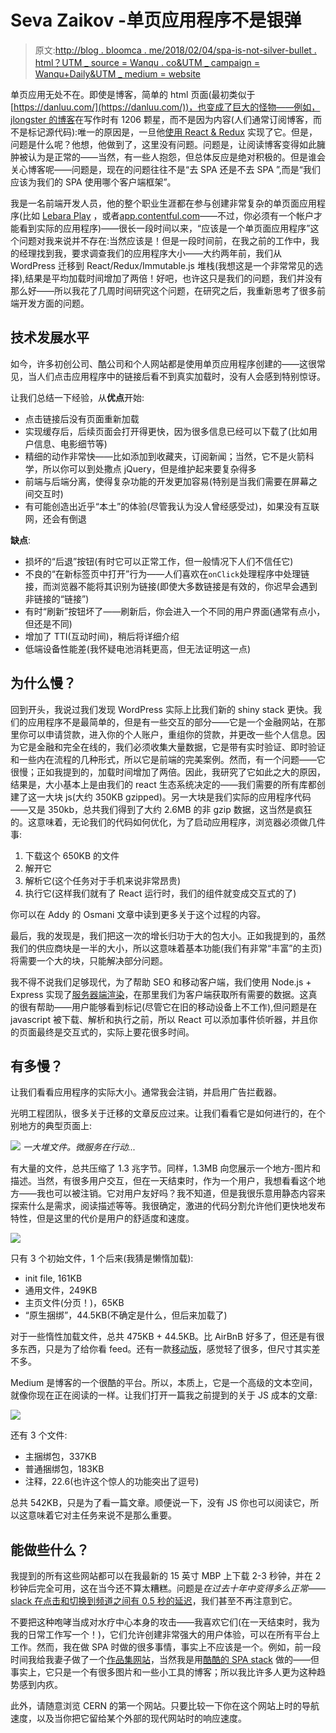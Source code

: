 # Seva Zaikov -单页应用程序不是银弹

> 原文:[http://blog . bloomca . me/2018/02/04/spa-is-not-silver-bullet . html？UTM _ source = Wanqu . co&UTM _ campaign = Wanqu+Daily&UTM _ medium = website](http://blog.bloomca.me/2018/02/04/spa-is-not-silver-bullet.html?utm_source=wanqu.co&utm_campaign=Wanqu+Daily&utm_medium=website)

单页应用无处不在。即使是博客，简单的 html 页面(最初类似于[https://danluu.com/](https://danluu.com/))，也变成了巨大的怪物——例如， [jlongster 的博客](https://github.com/jlongster/blog)在写作时有 1206 颗星，而不是因为内容(人们通常订阅博客，而不是标记源代码):唯一的原因是，一旦他[使用 React & Redux](https://jlongster.com/The-Seasonal-Blog-Redux) 实现了它。但是，问题是什么呢？他想，他做到了，这里没有问题。问题是，让阅读博客变得如此臃肿被认为是正常的——当然，有一些人抱怨，但总体反应是绝对积极的。但是谁会关心博客呢——问题是，现在的问题往往不是“去 SPA 还是不去 SPA ”,而是“我们应该为我们的 SPA 使用哪个客户端框架”。

我是一名前端开发人员，他的整个职业生涯都在参与创建非常复杂的单页面应用程序(比如 [Lebara Play](https://play.lebara.com) ，或者[app.contentful.com](https://app.contentful.com/)——不过，你必须有一个帐户才能看到实际的应用程序)——很长一段时间以来，“应该是一个单页面应用程序”这个问题对我来说并不存在:当然应该是！但是一段时间前，在我之前的工作中，我的经理找到我，要求调查我们的应用程序大小——大约两年前，我们从 WordPress 迁移到 React/Redux/Immutable.js 堆栈(我想这是一个非常常见的选择),结果是平均加载时间增加了两倍！好吧，也许这只是我们的问题，我们并没有那么好——所以我花了几周时间研究这个问题，在研究之后，我重新思考了很多前端开发方面的问题。

## 技术发展水平

如今，许多初创公司、酷公司和个人网站都是使用单页应用程序创建的——这很常见，当人们点击应用程序中的链接后看不到真实加载时，没有人会感到特别惊讶。

让我们总结一下经验，从**优点**开始:

*   点击链接后没有页面重新加载
*   实现缓存后，后续页面会打开得更快，因为很多信息已经可以下载了(比如用户信息、电影细节等)
*   精细的动作非常快——比如添加到收藏夹，订阅新闻；当然，它不是火箭科学，所以你可以到处撒点 jQuery，但是维护起来要复杂得多
*   前端与后端分离，使得复杂功能的开发更加容易(特别是当我们需要在屏幕之间交互时)
*   有可能创造出近乎“本土”的体验(尽管我认为没人曾经感受过)，如果没有互联网，还会有倒退

**缺点**:

*   损坏的“后退”按钮(有时它可以正常工作，但一般情况下人们不信任它)
*   不良的“在新标签页中打开”行为——人们喜欢在`onClick`处理程序中处理链接，而浏览器不能将其识别为链接(即使大多数链接是有效的，你迟早会遇到非链接的“链接”)
*   有时“刷新”按钮坏了——刷新后，你会进入一个不同的用户界面(通常有点小，但还是不同)
*   增加了 TTI(互动时间)，稍后将详细介绍
*   低端设备性能差(我怀疑电池消耗更高，但无法证明这一点)

## 为什么慢？

回到开头，我说过我们发现 WordPress 实际上比我们新的 shiny stack 更快。我们的应用程序不是最简单的，但是有一些交互的部分——它是一个金融网站，在那里你可以申请贷款，进入你的个人账户，重组你的贷款，并更改一些个人信息。因为它是金融和完全在线的，我们必须收集大量数据，它是带有实时验证、即时验证和一些内在流程的几种形式，所以它是前端的完美案例。然而，有一个问题——它很慢；正如我提到的，加载时间增加了两倍。因此，我研究了它如此之大的原因，结果是，大小基本上是由我们的 react 生态系统决定的——我们需要的所有库都创建了这一大块 js(大约 350KB gzipped)。另一大块是我们实际的应用程序代码——又是 350kb，总共我们得到了大约 2.6MB 的非 gzip 数据，这当然是疯狂的。这意味着，无论我们的代码如何优化，为了启动应用程序，浏览器必须做几件事:

1.  下载这个 650KB 的文件
2.  解开它
3.  解析它(这个任务对于手机来说非常昂贵)
4.  执行它(这样我们就有了 React 运行时，我们的组件就变成交互式的了)

你可以在 Addy 的 Osmani 文章中读到更多关于这个过程的内容。

最后，我的发现是，我们把这一次的增长归功于大的包大小。正如我提到的，虽然我们的供应商块是一半的大小，所以这意味着基本功能(我们有非常“丰富”的主页)将需要一个大的块，只能解决部分问题。

我不得不说我们足够现代，为了帮助 SEO 和移动客户端，我们使用 Node.js + Express 实现了[服务器端渲染](http://blog.bloomca.me/2017/06/11/server-side-rendering-with-prefetch.html)，在那里我们为客户端获取所有需要的数据。这真的很有帮助——用户能够看到标记(尽管它在旧的移动设备上不工作),但问题是在 javascript 被下载、解析和执行之前，所以 React 可以添加事件侦听器，并且你的页面最终是交互式的，实际上要花很多时间。

## 有多慢？

让我们看看应用程序的实际大小。通常我会注销，并启用广告拦截器。

光明工程团队，很多关于迁移的文章反应过来。让我们看看它是如何进行的，在个别地方的典型页面上:

![](../Images/f33cd1271d1a290e9bde97fe17f7f62a.png) *一大堆文件。微服务在行动...*

有大量的文件，总共压缩了 1.3 兆字节。同样，1.3MB 向您展示一个地方-图片和描述。当然，有很多用户交互，但在一天结束时，作为一个用户，我想看看这个地方——我也可以被注销。它对用户友好吗？我不知道，但是我很乐意用静态内容来探索什么是需求，阅读描述等等。我很确定，激进的代码分割允许他们更快地发布特性，但是这里的代价是用户的舒适度和速度。

![](../Images/9b1540f05941261ccaeb35bc6cf376d1.png)

只有 3 个初始文件，1 个后来(我猜是懒惰加载):

*   init file, 161KB
*   通用文件，249KB
*   主页文件(分页！)，65KB
*   “原生捆绑”，44.5KB(不确定是什么，但后来加载了)

对于一些惰性加载文件，总共 475KB + 44.5KB。比 AirBnB 好多了，但还是有很多东西，只是为了给你看 feed。还有一款[移动版](https://mobile.twitter.com)，感觉轻了很多，但尺寸其实差不多。

Medium 是博客的一个很酷的平台。所以，本质上，它是一个高级的文本空间，就像你现在正在阅读的一样。让我们打开一篇我之前提到的关于 JS 成本的文章:

![](../Images/9836b211883e9c1ddfa3dae84006bba0.png)

还有 3 个文件:

*   主捆绑包，337KB
*   普通捆绑包，183KB
*   注释，22.6(也许这个惊人的功能突出了逗号)

总共 542KB，只是为了看一篇文章。顺便说一下，没有 JS 你也可以阅读它，所以这意味着它对主任务来说不是那么重要。

## 能做些什么？

我提到的所有这些网站都可以在我最新的 15 英寸 MBP 上下载 2-3 秒钟，并在 2 秒钟后完全可用，这在当今还不算太糟糕。问题是*在过去十年中变得多么正常*——[slack 在点击和切换到频道之间有 0.5 秒的延迟](https://twitter.com/freetonik/status/932965318816911361)，我们甚至不再注意到它。

不要把这种咆哮当成对水疗中心本身的攻击——我喜欢它们(在一天结束时，我为我的日常工作写一个！)，它们允许创建非常强大的用户体验，可以在所有平台上工作。然而，我在做 SPA 时做的很多事情，事实上不应该是一个。例如，前一段时间我给我妻子做了一个[作品集网站](https://jess.gallery/)，当然我是用[酷酷的 SPA stack](https://github.com/JessArt/website) 做的——但事实上，它只是一个有很多图片和一些小工具的博客；所以我比许多人更为这种趋势感到内疚。

此外，请随意浏览 CERN 的第一个网站。只要比较一下你在这个网站上时的导航速度，以及当你把它留给某个外部的现代网站时的响应速度。